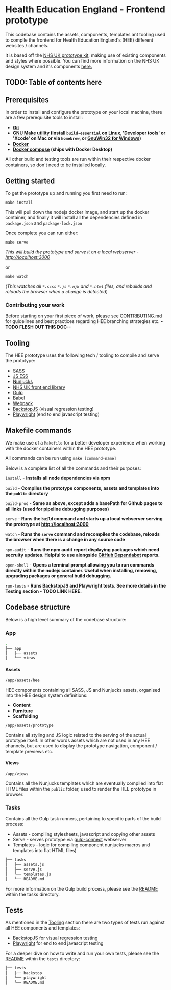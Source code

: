 # Health Education England - Frontend prototype 

This codebase contains the assets, components, templates ant tooling used to compile the frontend for Health Education 
England's (HEE) different websites / channels.

It is based off the [NHS UK prototype kit](https://github.com/nhsuk/nhsuk-frontend), making use of existing components 
and styles where possible. You can find more information on the NHS UK design system and it's components [here.](https://service-manual.nhs.uk/design-system)

## TODO: Table of contents here

## Prerequisites 

In order to install and configure the prototype on your local machine, there are a few prerequisite tools to install:

- **[Git](https://git-scm.com/)**
- **[GNU Make utility](https://www.gnu.org/software/make/) (Install `build-essential` on Linux, 'Developer tools' or 
'Xcode' on Mac or via `homebrew`, or [GnuWin32 for Windows](https://gnuwin32.sourceforge.net/packages/make.htm))**
- **[Docker](https://www.docker.com/products/docker-desktop/)**
- **[Docker compose](https://docs.docker.com/compose/) (ships with Docker Desktop)**

All other build and testing tools are run within their respective docker containers, so don't need to be installed locally.

## Getting started

To get the prototype up and running you first need to run: 

`make install`

This will pull down the nodejs docker image, and start up the docker container, and finally it will install all the
dependencies defined in `package.json` and `package-lock.json`

Once complete you can run either:

`make serve` 

_This will build the prototype and serve it on a local webserver - [http://localhost:3000](http://localhost:3000/)_

or

`make watch` 

(_This watches all `*.scss` `*.js` `*.njk` and `*.html` files, and rebuilds and reloads the browser when a change is detected_)

### Contributing your work

Before starting on your first piece of work, please see [CONTRIBUTING.md](https://github.com/Health-Education-England/hee-prototypes/blob/master/CONTRIBUTING.md)
for guidelines and best practices regarding HEE branching strategies etc. **-TODO FLESH OUT THIS DOC--**

## Tooling
<a name="tooling"></a>

The HEE prototype uses the following tech / tooling to compile and serve the prototype:

- [SASS](https://www.npmjs.com/package/sass) 
- [JS ES6](https://www.w3schools.com/js/js_es6.asp)
- [Nunjucks](https://mozilla.github.io/nunjucks/)
- [NHS UK front end library](https://github.com/nhsuk/nhsuk-frontend)
- [Gulp](https://github.com/gulpjs/gulp)
- [Babel](https://babeljs.io/) 
- [Webpack](https://webpack.js.org/)
- [BackstopJS](https://garris.github.io/BackstopJS/) (visual regression testing)
- [Playwright](https://playwright.dev/) (end to end javascript testing)

## Makefile commands

We make use of a `Makefile` for a better developer experience when working with the docker containers within the HEE
prototype.

All commands can be run using `make [command-name]`

Below is a complete list of all the commands and their purposes:

`install` - **Installs all node dependencies via npm**

`build` - **Compiles the prototype components, assets and templates into the `public` directory**

`build-prod` - **Same as above, except adds a basePath for Github pages to all links (used for pipeline debugging purposes)**

`serve` - **Runs the `build` command and starts up a local webserver serving the prototype at [http://localhost:3000](http://localhost:3000)**

`watch` - **Runs the `serve` command and recompiles the codebase, reloads the browser when there is a change in any source code**

`npm-audit` - **Runs the npm audit report displaying packages which need secruity updates. Helpful to use alongside 
[GitHub Dependabot](https://github.blog/2020-06-01-keep-all-your-packages-up-to-date-with-dependabot/) reports.**

`open-shell` - **Opens a terminal prompt allowing you to run commands directly within the nodejs container. Useful when installing, removing, upgrading packages or general build debugging.**

`run-tests` - **Runs BackstopJS and Playwright tests. See more details in the Testing section - TODO LINK HERE.**

## Codebase structure

Below is a high level summary of the codebase structure:

### App

```bash
.
├── app
│   ├── assets
│   └── views
```

#### Assets

`/app/assets/hee`

HEE components containing all SASS, JS and Nunjucks assets, organised into the HEE design system definitions:

- **Content**
- **Furniture**
- **Scaffolding**

`/app/assets/prototype`

Contains all styling and JS logic related to the serving of the actual prototype itself. In other words assets which
are not used in any HEE channels, but are used to display the prototype navigation, component / template previews etc.

#### Views

`/app/views`

Contains all the Nunjucks templates which are eventually compiled into flat HTML files within the `public` folder, used 
to render the HEE prototype in browser.

### Tasks

Contains all the Gulp task runners, pertaining to specific parts of the build process:

- Assets - compiling stylesheets, javascript and copying other assets
- Serve - serves prototype via [gulp-connect](https://www.npmjs.com/package/gulp-connect) webserver
- Templates - logic for compiling component nunjucks macros and templates into flat HTML files) 

```bash
├── tasks
│   ├── assets.js
│   ├── serve.js
│   └── templates.js
│   └── README.md
```

For more information on the Gulp build process, please see the [README](https://github.com/Health-Education-England/hee-prototypes/blob/master/tasks/README.md) within the tasks directory.

## Tests

As mentioned in the [Tooling](#tooling) section there are two types of tests run against all HEE components and templates:

- [BackstopJS](https://garris.github.io/BackstopJS/) for visual regression testing
- [Playwright](https://playwright.dev/) for end to end javascript testing

For a deeper dive on how to write and run your own tests, please see the [README](https://github.com/Health-Education-England/hee-prototypes/blob/master/tests/README.md) within the `tests` directory:

```bash
├── tests
│   ├── backstop
│   └── playwright
│   └── README.md
```

